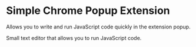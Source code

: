# Simple Chrome Popup Extension
Allows you to write and run JavaScript code quickly in the extension popup. 

Small text editor that allows you to run JavaScript code.
